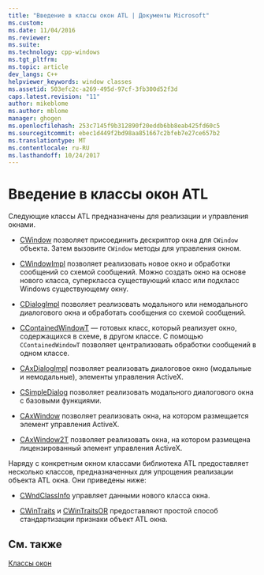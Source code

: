 ```yaml
---
title: "Введение в классы окон ATL | Документы Microsoft"
ms.custom: 
ms.date: 11/04/2016
ms.reviewer: 
ms.suite: 
ms.technology: cpp-windows
ms.tgt_pltfrm: 
ms.topic: article
dev_langs: C++
helpviewer_keywords: window classes
ms.assetid: 503efc2c-a269-495d-97cf-3fb300d52f3d
caps.latest.revision: "11"
author: mikeblome
ms.author: mblome
manager: ghogen
ms.openlocfilehash: 253c7145f9b312890f20eddb6bb8eab425fd60c5
ms.sourcegitcommit: ebec1d449f2bd98aa851667c2bfeb7e27ce657b2
ms.translationtype: MT
ms.contentlocale: ru-RU
ms.lasthandoff: 10/24/2017
---
```

# <a name="introduction-to-atl-window-classes"></a>Введение в классы окон ATL
Следующие классы ATL предназначены для реализации и управления окнами.  
  
-   [CWindow](../atl/reference/cwindow-class.md) позволяет присоединить дескриптор окна для `CWindow` объекта. Затем вызовите `CWindow` методы для управления окном.  
  
-   [CWindowImpl](../atl/reference/cwindowimpl-class.md) позволяет реализовать новое окно и обработки сообщений со схемой сообщений. Можно создать окно на основе нового класса, суперкласса существующий класс или подкласс Windows существующему окну.  
  
-   [CDialogImpl](../atl/reference/cdialogimpl-class.md) позволяет реализовать модального или немодального диалогового окна и обработать сообщения со схемой сообщений.  
  
-   [CContainedWindowT](../atl/reference/ccontainedwindowt-class.md) — готовых класс, который реализует окно, содержащихся в схеме, в другом классе. С помощью `CContainedWindowT` позволяет централизовать обработки сообщений в одном классе.  
  
-   [CAxDialogImpl](../atl/reference/caxdialogimpl-class.md) позволяет реализовать диалоговое окно (модальные и немодальные), элементы управления ActiveX.  
  
-   [CSimpleDialog](../atl/reference/csimpledialog-class.md) позволяет реализовать модального диалогового окна с базовыми функциями.  
  
-   [CAxWindow](../atl/reference/caxwindow-class.md) позволяет реализовать окна, на котором размещается элемент управления ActiveX.  
  
-   [CAxWindow2T](../atl/reference/caxwindow2t-class.md) позволяет реализовать окна, на котором размещена лицензированный элемент управления ActiveX.  
  
 Наряду с конкретным окном классами библиотека ATL предоставляет несколько классов, предназначенных для упрощения реализации объекта ATL окна. Они приведены ниже:  
  
-   [CWndClassInfo](../atl/reference/cwndclassinfo-class.md) управляет данными нового класса окна.  
  
-   [CWinTraits](../atl/reference/cwintraits-class.md) и [CWinTraitsOR](../atl/reference/cwintraitsor-class.md) предоставляют простой способ стандартизации признаки объект ATL окна.  
  
## <a name="see-also"></a>См. также  
 [Классы окон](../atl/atl-window-classes.md)

